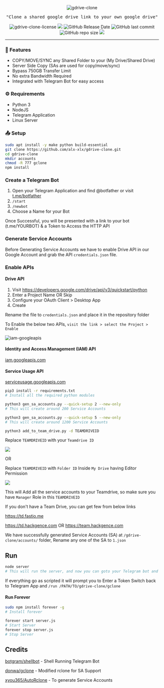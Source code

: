<div align="center">
<img src="https://i.imgur.com/CAHWIDk.png" alt="gdrive-clone" height="">

<pre>
"Clone a shared google drive link to your own google drive"
</pre>

<img alt="gdrive-clone-license" src="https://img.shields.io/badge/Open_source-MIT-red.svg?logo=git&logoColor=green"/>
<img src="https://img.shields.io/github/last-commit/alx-xlx/gdrive-clone.svg?logo=Sublime+Text&logoColor=green&label=Active"/>
<img alt="GitHub Release Date" src="https://img.shields.io/github/release-date/alx-xlx/gdrive-clone">
<img alt="GitHub last commit" src="https://img.shields.io/github/last-commit/alx-xlx/gdrive-clone">
<img alt="GitHub repo size" src="https://img.shields.io/github/repo-size/alx-xlx/gdrive-clone">
<img src="https://hits.seeyoufarm.com/api/count/incr/badge.svg?url=https%3A%2F%2Fgithub.com%2Falx-xlx%2Fgdrive-clone&count_bg=%2379C83D&title_bg=%23555555&icon=&icon_color=%23E7E7E7&title=Views&edge_flat=false"/>


<hr/>
</div>





### 🌠 Features

- COPY/MOVE/SYNC any Shared Folder to your (My Drive/Shared Drive)
- Server Side Copy (SAs are used for copy/move/sync)
- Bypass 750GB Transfer Limit
- No extra Bandwidth Required
- Integrated with Telegram Bot for easy access 



### ⚙️ Requirements
- Python 3
- NodeJS
- Telegram Application
- Linux Server 

### 📤 Setup


```sh
sudo apt install -y make python build-essential
git clone https://github.com/alx-xlx/gdrive-clone.git
cd gdrive-clone
mkdir accounts
chmod -R 777 gclone
npm install
```



### Create a Telegram Bot

1. Open your Telegram Application and find @botfather or visit [t.me/botfather](https://t.me/botfather)
2. `/start`
3. `/newbot`
4. Choose a Name for your Bot

Once Successful, you will be presented with a link to your bot (t.me/YOURBOT) & a Token to Access the HTTP API



### Generate Service Accounts

Before Generating Service Accounts we have to enable Drive API in our Google Account and grab the API `credentials.json` file.

### Enable APIs

#### Drive API

1. Visit https://developers.google.com/drive/api/v3/quickstart/python
2. Enter a Project Name OR Skip
3. Configure your OAuth Client > Desktop App
4. Create

Rename the file to `credentials.json` and place it in the repository folder

To Enable the below two APIs, `visit the link > select the Project > Enable`

![iam-googleapis](https://i.imgur.com/hJP61iq.png)

#### Identity and Access Management (IAM) API
[iam.googleapis.com](https://console.developers.google.com/apis/library/iam.googleapis.com)

#### Service Usage API
[serviceusage.googleapis.com](https://console.developers.google.com/apis/library/serviceusage.googleapis.com)


```sh
pip3 install -r requirements.txt
# Install all the required python modules
```

```sh
python3 gen_sa_accounts.py --quick-setup 2 --new-only
# This will create around 200 Service Accounts
```

```sh
python3 gen_sa_accounts.py --quick-setup 5 --new-only
# This will create around 1200 Service Accounts
```


```sh
python3 add_to_team_drive.py -d TEAMDRIVEID
```
Replace `TEAMDRIVEID` with your `Teamdrive ID`

![](https://i.imgur.com/53g521H.png)

OR 

Replace `TEAMDRIVEID` with `Folder ID` Inside `My Drive` having Editor Permission

![](https://i.imgur.com/hqPT2Jx.png)


This will Add all the service accounts to your Teamdrive, so make sure you have `Manager` Role in this `TEAMDRIVEID`



If you don't have a Team Drive, you can get few from below links

https://td.fastio.me

https://td.hackgence.com OR https://team.hackgence.com



We have successfully generated Service Accounts (SA)
at `/gdrive-clone/accounts/` folder, Rename any one of the SA to `1.json`


## Run

```sh
node server
# This will run the server, and now you can goto your Telegram bot and run commands
```
If everything go as scripted it will prompt you to Enter a Token
Switch back to Telegram App and `/run /PATH/TO/gdrive-clone/gclone`

<!-- ## Important -->

#### Run Forever

```sh
sudo npm install forever -g
# Install forever
```

```sh
forever start server.js
# Start Server
forever stop server.js
# Stop Server
```

## Credits

[botgram/shellbot](https://github.com/botgram/shell-bot) - Shell Running Telegram Bot

[donwa/gclone](https://github.com/donwa/gclone) - Modified rclone for SA Support

[xyou365/AutoRclone](https://github.com/xyou365/AutoRclone) - To generate Service Accounts